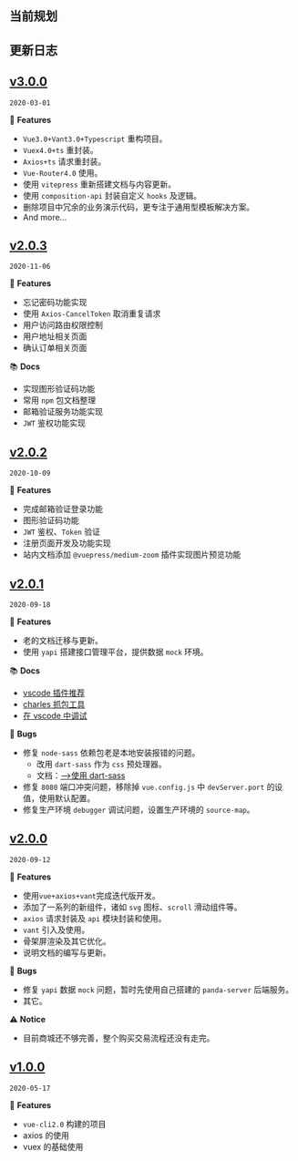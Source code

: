 ## 当前规划

## 更新日志

## [v3.0.0](https://github.com/Ewall1106/mall/releases/tag/3.0.0)

`2020-03-01`

🎉 **Features**

- `Vue3.0+Vant3.0+Typescript` 重构项目。
- `Vuex4.0+ts` 重封装。
- `Axios+ts` 请求重封装。
- `Vue-Router4.0` 使用。
- 使用 `vitepress` 重新搭建文档与内容更新。
- 使用 `composition-api` 封装自定义 `hooks` 及逻辑。
- 删除项目中冗余的业务演示代码，更专注于通用型模板解决方案。
- And more...

## [v2.0.3](https://github.com/Ewall1106/mall/releases/tag/2.0.3)

`2020-11-06`

🎉 **Features**

- 忘记密码功能实现
- 使用 `Axios-CancelToken` 取消重复请求
- 用户访问路由权限控制
- 用户地址相关页面
- 确认订单相关页面

📚 **Docs**

- 实现图形验证码功能
- 常用 `npm` 包文档整理
- 邮箱验证服务功能实现
- `JWT` 鉴权功能实现

## [v2.0.2](https://github.com/Ewall1106/mall/releases/tag/2.0.2)

`2020-10-09`

🎉 **Features**

- 完成邮箱验证登录功能
- 图形验证码功能
- `JWT` 鉴权、`Token` 验证
- 注册页面开发及功能实现
- 站内文档添加 `@vuepress/medium-zoom` 插件实现图片预览功能

## [v2.0.1](https://github.com/Ewall1106/mall/releases/tag/2.0.1)

`2020-09-18`

🎉 **Features**

- 老的文档迁移与更新。
- 使用 `yapi` 搭建接口管理平台，提供数据 `mock` 环境。

📚 **Docs**

- [vscode 插件推荐](https://docs.xwhx.top/mall/other/vscode-plugin.html)
- [charles 抓包工具](https://docs.xwhx.top/mall/other/charles.html)
- [在 vscode 中调试](https://docs.xwhx.top/mall/other/vscode-debugger.html)

🐛 **Bugs**

- 修复 `node-sass` 依赖包老是本地安装报错的问题。
  - 改用 `dart-sass` 作为 `css` 预处理器。
  - 文档：[-->使用 dart-sass](https://docs.xwhx.top/mall/styles.html)
- 修复 `8080` 端口冲突问题，移除掉 `vue.config.js` 中 `devServer.port` 的设值，使用默认配置。
- 修复生产环境 `debugger` 调试问题，设置生产环境的 `source-map`。

## [v2.0.0](https://github.com/Ewall1106/mall/releases/tag/2.0.0)

`2020-09-12`

🎉 **Features**

- 使用`vue+axios+vant`完成迭代版开发。
- 添加了一系列的新组件，诸如 `svg` 图标、`scroll` 滑动组件等。
- `axios` 请求封装及 `api` 模块封装和使用。
- `vant` 引入及使用。
- 骨架屏渲染及其它优化。
- 说明文档的编写与更新。

🐛 **Bugs**

- 修复 `yapi` 数据 `mock` 问题，暂时先使用自己搭建的 `panda-server` 后端服务。
- 其它。

⚠️ **Notice**

- 目前商城还不够完善，整个购买交易流程还没有走完。

## [v1.0.0](https://github.com/Ewall1106/mall/releases/tag/1.0.0)

`2020-05-17`

🎉 **Features**

- `vue-cli2.0` 构建的项目
- axios 的使用
- vuex 的基础使用
